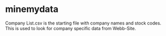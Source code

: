 # minemydata
Company List.csv is the starting file with company names and stock codes. This is used to look for company specific data from Webb-Site.

